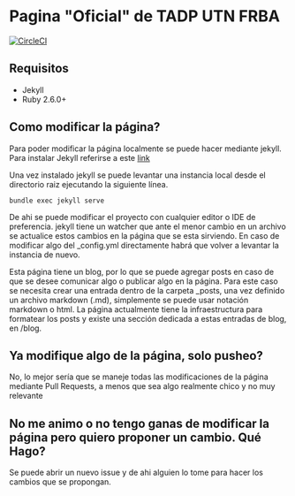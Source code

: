 # Pagina "Oficial" de TADP UTN FRBA

[![CircleCI](https://circleci.com/gh/tadp-utn-frba/tadp-utn-frba.github.io.svg?style=svg)](https://circleci.com/gh/tadp-utn-frba/tadp-utn-frba.github.io)

## Requisitos

* Jekyll
* Ruby 2.6.0+

## Como modificar la página?

Para poder modificar la página localmente se puede hacer mediante jekyll. Para instalar Jekyll referirse a este [link](http://jekyllrb.com/docs/installation/)

Una vez instalado jekyll se puede levantar una instancia local desde el directorio raiz ejecutando la siguiente línea.

```
bundle exec jekyll serve
```

De ahi se puede modificar el proyecto con cualquier editor o IDE de preferencia. jekyll tiene un watcher que ante el menor cambio en un
archivo se actualice estos cambios en la página que se esta sirviendo. En caso de modificar algo del _config.yml directamente habrá que
volver a levantar la instancia de nuevo.

Esta página tiene un blog, por lo que se puede agregar posts en caso de que se desee comunicar algo o publicar algo en la página.
Para este caso se necesita crear una entrada dentro de la carpeta _posts, una vez definido un archivo markdown (.md), simplemente
se puede usar notación markdown o html. La página actualmente tiene la infraestructura para formatear los posts y existe una sección
dedicada a estas entradas de blog, en /blog.

## Ya modifique algo de la página, solo pusheo?

No, lo mejor sería que se maneje todas las modificaciones de la página mediante Pull Requests, a menos que sea algo
realmente chico y no muy relevante

## No me animo o no tengo ganas de modificar la página pero quiero proponer un cambio. Qué Hago?

Se puede abrir un nuevo issue y de ahi alguien lo tome para hacer los cambios que se propongan.
